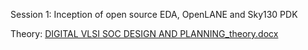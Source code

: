 Session 1: Inception of open source EDA, OpenLANE and Sky130 PDK

Theory:
[DIGITAL VLSI SOC DESIGN AND PLANNING_theory.docx](https://github.com/user-attachments/files/17077752/DIGITAL.VLSI.SOC.DESIGN.AND.PLANNING_theory.docx)
